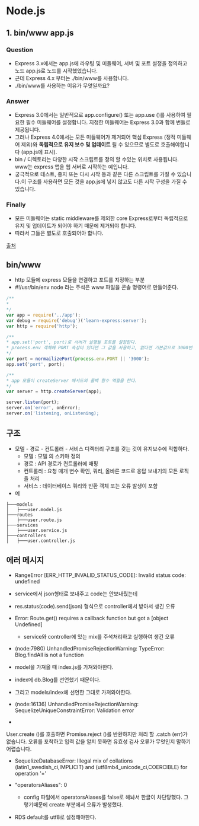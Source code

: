 # Node.js 
## 1. bin/www app.js
### Question
- Express 3.x에서는 app.js에 라우팅 및 미들웨어, 서버 및 포트 설정을 정의하고 노드 app.js로 노드를 시작했었습니다.
- 근데 Express 4.x 부터는 ./bin/www를 사용합니다.
- ./bin/www를 사용하는 이유가 무엇일까요?
### Answer
- Express 3.0에서는 일반적으로 app.configure() 또는 app.use ()를 사용하여 필요한 필수 미들웨어를 설정합니다. 지정한 미들웨어는 Express 3.0과 함께 번들로 제공됩니다.
- 그러나 Express 4.0에서는 모든 미들웨어가 제거되어 핵심 Express (정적 미들웨어 제외)와 **독립적으로 유지 보수 및 업데이트** 될 수 있으므로 별도로 호출해야합니다 (app.js에 표시).
- bin / 디렉토리는 다양한 시작 스크립트를 정의 할 수있는 위치로 사용됩니다. www는 express 앱을 웹 서버로 시작하는 예입니다.
- 궁극적으로 테스트, 중지 또는 다시 시작 등과 같은 다른 스크립트를 가질 수 있습니다.이 구조를 사용하면 모든 것을 app.js에 넣지 않고도 다른 시작 구성을 가질 수 있습니다.

### Finally
- 모든 미들웨어는 static middleware를 제외한 core Express로부터 독립적으로 유지 및 업데이트가 되어야 하기 때문에 제거되야 합니다.
- 따라서 그들은 별도로 호출되어야 합니다.

[출처](https://stackoverflow.com/questions/23169941/what-does-bin-www-do-in-express-4-x)

## bin/www
- http 모듈에 express 모듈을 연결하고 포트를 지정하는 부분
- #!/usr/bin/env node 라는 주석은 www 파일을 콘솔 명령어로 만들어준다.
```js
/**
* 
*/
var app = require('../app');
var debug = require('debug')('learn-express:server');
var http = require('http');

/**
* app.set('port', port)로 서버가 실행될 포트를 설정한다.
* process.env 객체에 PORT 속성이 있다면 그 값을 사용하고, 없다면 기본값으로 3000번 포트를 이용하도록한다.
*/
var port = normailizePort(process.env.PORT || '3000');
app.set('port', port);

/**
* app 모듈이 createServer 메서드의 콜백 함수 역할을 한다.
*/
var server = http.createServer(app);

server.listen(port);
server.on('error', onError);
server.on('listening, onListening);

```

## 구조
- 모델 - 경로 - 컨트롤러 - 서비스 디렉터리 구조를 갖는 것이 유지보수에 적합하다.
    * 모델 : 모델 의 스키마 정의
    * 경로 : API 경로가 컨트롤러에 매핑
    * 컨트롤러 : 요청 매개 변수 확인, 쿼리, 올바른 코드로 응답 보내기의 모든 로직을 처리
    * 서비스 : 데이터베이스 쿼리와 반환 객체 또는 오류 발생이 포함
- 예
```
├───models
│   ├───user.model.js
├───routes
│   ├───user.route.js
├───services
│   ├───user.service.js
├───controllers
│   ├───user.controller.js
```

## 에러 메시지
-  RangeError [ERR_HTTP_INVALID_STATUS_CODE]: Invalid status code: undefined
- service에서 json형태로 보내주고 code는 안보내줬는데
- res.status(code).send(json) 형식으로 controller에서 받아서 생긴 오류

- Error: Route.get() requires a callback function but got a [object Undefined]
    - service와 controller에 있는 mix를 주석처리하고 실행하여 생긴 오류

- (node:7980) UnhandledPromiseRejectionWarning: TypeError: Blog.findAll is not a function
- model을 가져올 때 index.js를 가져와야한다.
- index에 db.Blog를 선언했기 때문이다.
- 그리고 models/index에 선언한 그대로 가져와야한다.

- (node:16136) UnhandledPromiseRejectionWarning: SequelizeUniqueConstraintError: Validation error
- 
User.create ()를 호출하면 Promise.reject ()를 반환하지만 처리 할 .catch (err)가 없습니다. 오류를 포착하고 입력 값을 알지 못하면 유효성 검사 오류가 무엇인지 말하기 어렵습니다.

- SequelizeDatabaseError: Illegal mix of collations (latin1_swedish_ci,IMPLICIT) and (utf8mb4_unicode_ci,COERCIBLE) for operation '='

- "operatorsAliases": 0
    - config 파일에서 operatorsAiases를 false로 해놔서 한글이 차단당했다. 그렇기때문에 create 부분에서 오류가 발생했다.
- RDS default를 utf8로 설정해야한다.